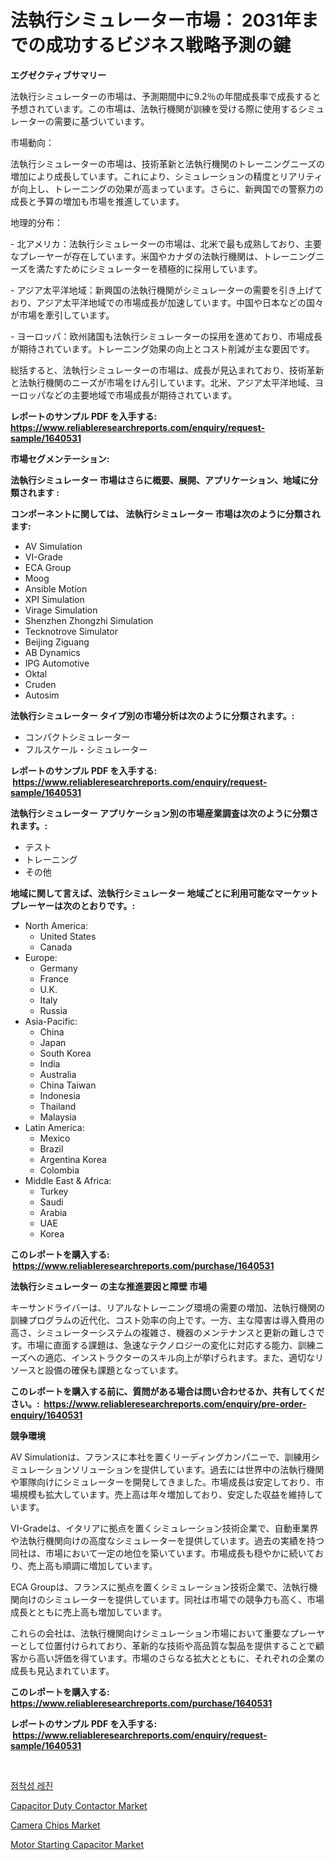 <p><h1>法執行シミュレーター市場： 2031年までの成功するビジネス戦略予測の鍵</h1></p><p><strong>エグゼクティブサマリー</strong></p>
<p><p>法執行シミュレーターの市場は、予測期間中に9.2％の年間成長率で成長すると予想されています。この市場は、法執行機関が訓練を受ける際に使用するシミュレーターの需要に基づいています。</p><p>市場動向：</p><p>法執行シミュレーターの市場は、技術革新と法執行機関のトレーニングニーズの増加により成長しています。これにより、シミュレーションの精度とリアリティが向上し、トレーニングの効果が高まっています。さらに、新興国での警察力の成長と予算の増加も市場を推進しています。</p><p>地理的分布：</p><p>- 北アメリカ：法執行シミュレーターの市場は、北米で最も成熟しており、主要なプレーヤーが存在しています。米国やカナダの法執行機関は、トレーニングニーズを満たすためにシミュレーターを積極的に採用しています。</p><p>- アジア太平洋地域：新興国の法執行機関がシミュレーターの需要を引き上げており、アジア太平洋地域での市場成長が加速しています。中国や日本などの国々が市場を牽引しています。</p><p>- ヨーロッパ：欧州諸国も法執行シミュレーターの採用を進めており、市場成長が期待されています。トレーニング効果の向上とコスト削減が主な要因です。</p><p>総括すると、法執行シミュレーターの市場は、成長が見込まれており、技術革新と法執行機関のニーズが市場をけん引しています。北米、アジア太平洋地域、ヨーロッパなどの主要地域で市場成長が期待されています。</p></p>
<p><strong>レポートのサンプル PDF を入手する: <a href="https://www.reliableresearchreports.com/enquiry/request-sample/1640531">https://www.reliableresearchreports.com/enquiry/request-sample/1640531</a></strong></p>
<p><strong>市場セグメンテーション:</strong></p>
<p><strong> 法執行シミュレーター 市場はさらに概要、展開、アプリケーション、地域に分類されます :</strong></p>
<p><strong>コンポーネントに関しては、 法執行シミュレーター 市場は次のように分類されます: &nbsp;</strong></p>
<p><ul><li>AV Simulation</li><li>VI-Grade</li><li>ECA Group</li><li>Moog</li><li>Ansible Motion</li><li>XPI Simulation</li><li>Virage Simulation</li><li>Shenzhen Zhongzhi Simulation</li><li>Tecknotrove Simulator</li><li>Beijing Ziguang</li><li>AB Dynamics</li><li>IPG Automotive</li><li>Oktal</li><li>Cruden</li><li>Autosim</li></ul></p>
<p><strong> 法執行シミュレーター タイプ別の市場分析は次のように分類されます。:</strong></p>
<p><ul><li>コンパクトシミュレーター</li><li>フルスケール・シミュレーター</li></ul></p>
<p><strong>レポートのサンプル PDF を入手する: &nbsp;<a href="https://www.reliableresearchreports.com/enquiry/request-sample/1640531">https://www.reliableresearchreports.com/enquiry/request-sample/1640531</a></strong></p>
<p><strong> 法執行シミュレーター アプリケーション別の市場産業調査は次のように分類されます。:</strong></p>
<p><ul><li>テスト</li><li>トレーニング</li><li>その他</li></ul></p>
<p><strong>地域に関して言えば、法執行シミュレーター 地域ごとに利用可能なマーケットプレーヤーは次のとおりです。:</strong></p>
<p><ul>
    <li>
        North America:
        <ul>
            <li>United States</li>
            <li>Canada</li>
        </ul>
    </li>
    <li>
        Europe:
        <ul>
            <li>Germany</li>
            <li>France</li>
            <li>U.K.</li>
            <li>Italy</li>
            <li>Russia</li>
        </ul>
    </li>
    <li>
        Asia-Pacific:
        <ul>
            <li>China</li>
            <li>Japan</li>
            <li>South Korea</li>
            <li>India</li>
            <li>Australia</li>
            <li>China Taiwan</li>
            <li>Indonesia</li>
            <li>Thailand</li>
            <li>Malaysia</li>
        </ul>
    </li>
    <li>
        Latin America:
        <ul>
            <li>Mexico</li>
            <li>Brazil</li>
            <li>Argentina Korea</li>
            <li>Colombia</li>
        </ul>
    </li>
    <li>
        Middle East & Africa:
        <ul>
            <li>Turkey</li>
            <li>Saudi</li>
            <li>Arabia</li>
            <li>UAE</li>
            <li>Korea</li>
        </ul>
    </li>
    </ul></p>
<p><strong>このレポートを購入する: &nbsp;<a href="https://www.reliableresearchreports.com/purchase/1640531">https://www.reliableresearchreports.com/purchase/1640531</a></strong></p>
<p><strong>法執行シミュレーター の主な推進要因と障壁 市場</strong></p>
<p><p>キーサンドライバーは、リアルなトレーニング環境の需要の増加、法執行機関の訓練プログラムの近代化、コスト効率の向上です。一方、主な障害は導入費用の高さ、シミュレーターシステムの複雑さ、機器のメンテナンスと更新の難しさです。市場に直面する課題は、急速なテクノロジーの変化に対応する能力、訓練ニーズへの適応、インストラクターのスキル向上が挙げられます。また、適切なリソースと設備の確保も課題となっています。</p></p>
<p><strong>このレポートを購入する前に、質問がある場合は問い合わせるか、共有してください。:&nbsp; <a href="https://www.reliableresearchreports.com/enquiry/pre-order-enquiry/1640531">https://www.reliableresearchreports.com/enquiry/pre-order-enquiry/1640531</a></strong></p>
<p><strong>競争環境</strong></p>
<p><p>AV Simulationは、フランスに本社を置くリーディングカンパニーで、訓練用シミュレーションソリューションを提供しています。過去には世界中の法執行機関や軍隊向けにシミュレーターを開発してきました。市場成長は安定しており、市場規模も拡大しています。売上高は年々増加しており、安定した収益を維持しています。</p><p>VI-Gradeは、イタリアに拠点を置くシミュレーション技術企業で、自動車業界や法執行機関向けの高度なシミュレーターを提供しています。過去の実績を持つ同社は、市場において一定の地位を築いています。市場成長も穏やかに続いており、売上高も順調に増加しています。</p><p>ECA Groupは、フランスに拠点を置くシミュレーション技術企業で、法執行機関向けのシミュレーターを提供しています。同社は市場での競争力も高く、市場成長とともに売上高も増加しています。</p><p>これらの会社は、法執行機関向けシミュレーション市場において重要なプレーヤーとして位置付けられており、革新的な技術や高品質な製品を提供することで顧客から高い評価を得ています。市場のさらなる拡大とともに、それぞれの企業の成長も見込まれています。</p></p>
<p><strong>このレポートを購入する: &nbsp; <a href="https://www.reliableresearchreports.com/purchase/1640531">https://www.reliableresearchreports.com/purchase/1640531</a></strong></p>
<p><strong>レポートのサンプル PDF を入手する: &nbsp;<a href="https://www.reliableresearchreports.com/enquiry/request-sample/1640531">https://www.reliableresearchreports.com/enquiry/request-sample/1640531</a></strong><strong></strong></p>
<p>&nbsp;</p>
<p><p><a href="https://github.com/wallacBahrtyinger567686/Market-Research-Report-List-1/blob/main/57048159046.md">점착성 레진</a></p><p><a href="https://github.com/pizolina/Market-Research-Report-List-3/blob/main/capacitor-duty-contactor-market.md">Capacitor Duty Contactor Market</a></p><p><a href="https://github.com/tamvrosiya/Market-Research-Report-List-3/blob/main/camera-chips-market.md">Camera Chips Market</a></p><p><a href="https://github.com/danielneavesallisons03mba/Market-Research-Report-List-1/blob/main/motor-starting-capacitor-market.md">Motor Starting Capacitor Market</a></p></p>